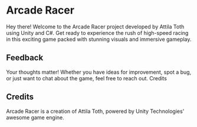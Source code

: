 # Arcade Racer
Hey there! Welcome to the Arcade Racer project developed by Attila Toth using Unity and C#. Get ready to experience the rush of high-speed racing in this exciting game packed with stunning visuals and immersive gameplay.

## Feedback
Your thoughts matter! Whether you have ideas for improvement, spot a bug, or just want to chat about the game, feel free to reach out.
Credits

## Credits
Arcade Racer is a creation of Attila Toth, powered by Unity Technologies' awesome game engine.